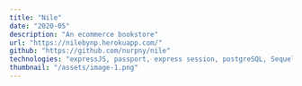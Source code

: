 ```yaml
---
title: "Nile"
date: "2020-05"
description: "An ecommerce bookstore"
url: "https://nilebynp.herokuapp.com/"
github: "https://github.com/nurpny/nile"
technologies: "expressJS, passport, express session, postgreSQL, Sequelize, React, Redux, react-redux, mocha, chai, enzyme, Stripe API, Google places API"
thumbnail: "/assets/image-1.png"
---
```

